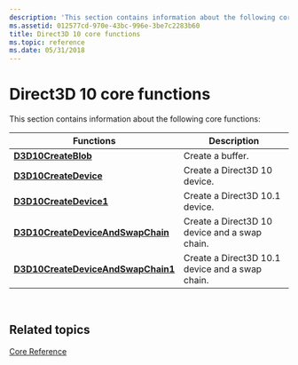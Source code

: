 ```yaml
---
description: 'This section contains information about the following core functions:'
ms.assetid: 012577cd-970e-43bc-996e-3be7c2283b60
title: Direct3D 10 core functions
ms.topic: reference
ms.date: 05/31/2018
---
```


# Direct3D 10 core functions

This section contains information about the following core functions:



| Functions                                                                | Description                                     |
|--------------------------------------------------------------------------|-------------------------------------------------|
| [**D3D10CreateBlob**](/windows/desktop/api/D3D10Misc/nf-d3d10misc-d3d10createblob)                               | Create a buffer.                                |
| [**D3D10CreateDevice**](/windows/desktop/api/D3D10Misc/nf-d3d10misc-d3d10createdevice)                           | Create a Direct3D 10 device.                    |
| [**D3D10CreateDevice1**](/windows/desktop/api/D3D10_1/nf-d3d10_1-d3d10createdevice1)                         | Create a Direct3D 10.1 device.                  |
| [**D3D10CreateDeviceAndSwapChain**](/windows/desktop/api/D3D10Misc/nf-d3d10misc-d3d10createdeviceandswapchain)   | Create a Direct3D 10 device and a swap chain.   |
| [**D3D10CreateDeviceAndSwapChain1**](/windows/desktop/api/D3D10_1/nf-d3d10_1-d3d10createdeviceandswapchain1) | Create a Direct3D 10.1 device and a swap chain. |



 

## Related topics

<dl> <dt>

[Core Reference](d3d10-graphics-reference-d3d10-core.md)
</dt> </dl>

 

 



